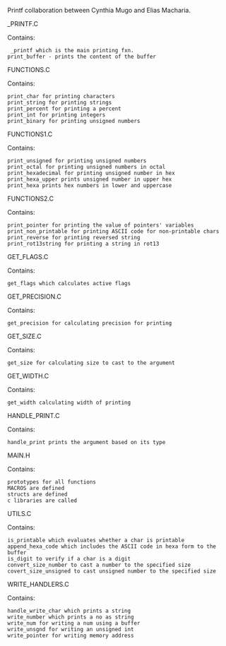 Printf collaboration between Cynthia Mugo and Elias Macharia.


 _PRINTF.C  

Contains:
	

	 _printf which is the main printing fxn. 
	print_buffer - prints the content of the buffer


 FUNCTIONS.C 

Contains:

	print_char for printing characters
	print_string for printing strings
	print_percent for printing a percent
	print_int for printing integers
	print_binary for printing unsigned numbers


 FUNCTIONS1.C 

Contains:

	print_unsigned for printing unsigned numbers
	print_octal for printing unsigned numbers in octal
	print_hexadecimal for printing unsigned number in hex
	print_hexa_upper prints unsigned number in upper hex
	print_hexa prints hex numbers in lower and uppercase


 FUNCTIONS2.C 

Contains:

	print_pointer for printing the value of pointers' variables
	print_non_printable for printing ASCII code for non-printable chars
	print_reverse for printing reversed string
	print_rot13string for printing a string in rot13

 GET_FLAGS.C 

Contains:

	get_flags which calculates active flags
	

 GET_PRECISION.C 

Contains:

	get_precision for calculating precision for printing

 GET_SIZE.C 

Contains: 

	get_size for calculating size to cast to the argument

 GET_WIDTH.C 

Contains:

	get_width calculating width of printing

 HANDLE_PRINT.C 

Contains:

	handle_print prints the argument based on its type

 MAIN.H 

Contains:

	prototypes for all functions
	MACROS are defined
	structs are defined
	c libraries are called

 UTILS.C 

Contains:

	is_printable which evaluates whether a char is printable
	append_hexa_code which includes the ASCII code in hexa form to the buffer
	is_digit to verify if a char is a digit
	convert_size_number to cast a number to the specified size
	covert_size_unsigned to cast unsigned number to the specified size

 WRITE_HANDLERS.C 

Contains:

	handle_write_char which prints a string
	write_number which prints a no as string
	write_num for writing a num using a buffer
	write_unsgnd for writing an unsigned int
	write_pointer for writing memory address


